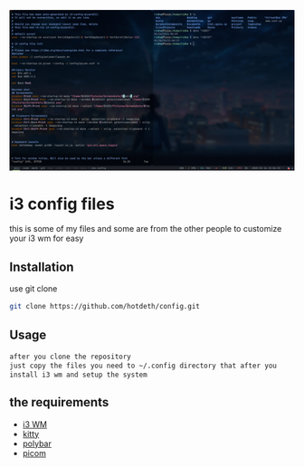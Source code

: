 ![desktop](screenshot.png)



# i3 config files 

this is some of my files and some are from the other people to customize your
i3 wm for easy 

## Installation

use git clone

```bash
git clone https://github.com/hotdeth/config.git
```

## Usage
```
after you clone the repository 
just copy the files you need to ~/.config directory that after you install i3 wm and setup the system
```
## the requirements
- [i3 WM](https://i3wm.org/)
- [kitty](https://github.com/kovidgoyal/kitty.git)
- [polybar](https://github.com/polybar/polybar.git)
- [picom](https://github.com/yshui/picom.git)

